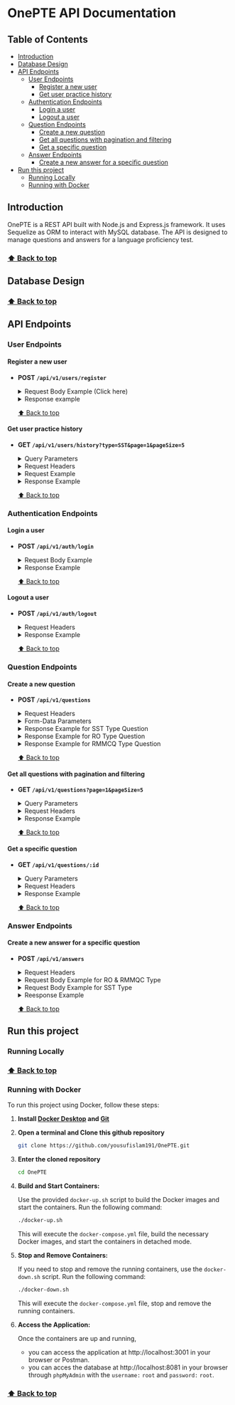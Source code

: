 # OnePTE API Documentation

## Table of Contents

- [Introduction](#introduction)
- [Database Design](#database-design)
- [API Endpoints](#api-endpoints)
  - [User Endpoints](#user-endpoints)
    - [Register a new user](#register-a-new-user)
    - [Get user practice history](#get-user-practice-history)
  - [Authentication Endpoints](#authentication-endpoints)
    - [Login a user](#login-a-user)
    - [Logout a user](#logout-a-user)
  - [Question Endpoints](#question-endpoints)
    - [Create a new question](#create-a-new-question)
    - [Get all questions with pagination and filtering](#get-all-questions-with-pagination-and-filtering)
    - [Get a specific question](#get-a-specific-question)
  - [Answer Endpoints](#answer-endpoints)
    - [Create a new answer for a specific question](#create-a-new-answer-for-a-specific-question)
- [Run this project](#run-this-project)
  - [Running Locally](#running-locally)
  - [Running with Docker](#running-with-docker)

## Introduction

OnePTE is a REST API built with Node.js and Express.js framework. It uses Sequelize as ORM to interact with MySQL database. The API is designed to manage questions and answers for a language proficiency test.

### [⬆️ Back to top](#table-of-contents)

## Database Design

### [⬆️ Back to top](#table-of-contents)

## API Endpoints

### User Endpoints

#### Register a new user

- **POST `/api/v1/users/register`**

  <details><summary>Request Body Example (Click here)</summary>

  ```JSON
    {
      "name": "Yousuf Islam",
      "email": "yousufislam@gmail.com",
      "password": "12345@qQ"
    }
  ```

  </details>

  <details><summary>Response example</summary>

  ```JSON
    {
      "status": 201,
      "success": true,
      "message": "User created successfully",
      "data": null
    }
  ```

  </details>

  [⬆️ Back to top](#table-of-contents)

#### Get user practice history

- **GET `/api/v1/users/history?type=SST&page=1&pageSize=5`**

  <details><summary>Query Parameters</summary>

  | Parameter  | Type   | Description                                                                         |
  | ---------- | ------ | ----------------------------------------------------------------------------------- |
  | `type`     | string | (optional) Filters history by question type. Possible values: `SST`, `RO`, `RMMCQ`. |
  | `page`     | string | (optional) Specifies the page number for pagination. Default is `1`.                |
  | `pageSize` | string | (optional) Specifies the number of items per page. Default is `10`.                 |

  </details>

  <details><summary>Request Headers</summary>

  | Header Name | Value Type | Description                                                   |
  | ----------- | ---------- | ------------------------------------------------------------- |
  | `Cookie`    | string     | Contains `accessToken` and `refreshToken` for authentication. |

  </details>

  <details><summary>Request Example</summary>

  ```http
  GET /api/v1/users/history?type=SST&page=1&pageSize=5 HTTP/1.1
  Host: your-api.com
  Cookie: accessToken=eyJhbGciOiJIUzI1NiIsInR5cCI6IkpXVCJ9.eyJ1c2VySWQiOjEsImlhdCI6MTY5MjQwNjAyMCwiZXhwIjoxNzI0MDY5MzIwfQ.wBq6BImUXNUp5SW8ptjY8q_W6oBzzNybjFdEKcICG_A; refreshToken=eyJhbGciOiJIUzI1NiIsInR5cCI6IkpXVCJ9.eyJ1c2VySWQiOjEsImlhdCI6MTcyNDA2OTAyMCwiZXhwIjoxNzI0NjczODIwfQ.XbP2M2SCo60_cCszqJKwd_zyoPH7b45aK2LQfY6ikZI

  ```

  </details>

  <details><summary>Response Example</summary>

  ```JSON
  {
    "status": 200,
    "success": true,
    "message": "User history retrieved successfully",
    "data": {
      "totalItems": 2,
      "totalPages": 1,
      "currentPage": 1,
      "user": {
        "name": "Yousuf Islam"
      },
      "history": [
        {
          "answer": {
            "id": 1,
            "answer": [0, 1, 2],
            "score": 0,
            "max_score": 3
          },
          "question": {
            "id": 6,
            "type": "RMMCQ",
            "title": "RMMCQ Two",
            "sst": null,
            "ro": null,
            "rmmcq": {
              "id": 2,
              "options": [
                "Not for one moment did he doubt the validity...",
                "This research seems to give some validity...",
                "I had no reason to question the validity...",
                "State officials questioned the validity of the report...",
                "The clause has no legal validity..."
              ]
            }
          }
        },
        {
          "answer": {
            "id": 2,
            "answer": [0, 1, 2, 3],
            "score": 3,
            "max_score": 3
          },
          "question": {
            "id": 5,
            "type": "RO",
            "title": "RO Two",
            "sst": null,
            "ro": {
              "id": 2,
              "paragraphs": [
                "Not for one moment did he doubt the validity...",
                "This research seems to give some validity...",
                "I had no reason to question the validity...",
                "State officials questioned the validity of the report..."
              ]
            },
            "rmmcq": null
          }
        },
      ]
    }
  }


  ```

  </details>

  [⬆️ Back to top](#table-of-contents)

### Authentication Endpoints

#### Login a user

- **POST `/api/v1/auth/login`**

  <details><summary>Request Body Example</summary>

  ```JSON
    {
      "email": "yousufislam@gmail.com",
      "password": "12345@qQ"
    }
  ```

  </details>

  <details><summary>Response Example</summary>

  ```JSON
  {
      "status": 200,
      "success": true,
      "message": "Successfully logged in",
      "data": {
          "id": 1
      }
  }
  ```

  </details>

  [⬆️ Back to top](#table-of-contents)

#### Logout a user

- **POST `/api/v1/auth/logout`**
  <details><summary>Request Headers</summary>

  | Header Name | Value Type | Description                                                   |
  | ----------- | ---------- | ------------------------------------------------------------- |
  | `Cookie`    | string     | Contains `accessToken` and `refreshToken` for authentication. |

  </details>

  <details><summary>Response Example</summary>

  ```JSON
  {
    "status": 200,
    "success": true,
    "message": "Successfully logged out",
    "data": null
  }
  ```

  </details>

  [⬆️ Back to top](#table-of-contents)

### Question Endpoints

#### Create a new question

- **POST `/api/v1/questions`**

  <details><summary>Request Headers</summary>

  | Header Name    | Type   | Description                                                   |
  | -------------- | ------ | ------------------------------------------------------------- |
  | `Cookie`       | string | Contains `accessToken` and `refreshToken` for authentication. |
  | `Content-Type` | string | Must be `multipart/form-data`                                 |

  </details>

  <details><summary>Form-Data Parameters</summary>

  | Parameter Name | Type | Description                                               |
  | -------------- | ---- | --------------------------------------------------------- |
  | `audio_files`  | file | `Required for SST`. Audio files (multiple files allowed). |
  | `jsonData`     | text | `Required`. JSON string containing the question details.  |

  Example for `jsonData` (as text):

  ```TEXT
  {
    "type": "SST",
    "title": "Title must be a string",
    "time_limit": 20,
    "speakers": ["Speaker 1", "Speaker 2"],
    "paragraphs": ["paragraphs 1", "paragraphs 2", "paragraphs 3", "paragraphs 4"],
    "passage": "Sample passage text",
    "options": ["option 1", "option 2", "option 3", "option 4", "option 5"],
    "correct_options": [1, 2, 4]
  }

  ```

  </details>

  <details><summary>Response Example for SST Type Question</summary>

  ```JSON
    {
      "status": 201,
      "success": true,
      "message": "Question created successfully",
      "data": {
        "question": {
          "id": 1,
          "title": "Sample SST Question",
          "type": "SST",
          "sst": {
            "id": 1,
            "time_limit": 20,
            "audio_files": [
              {
                "fileUrl": "uploads/audio1.mp3",
                "speaker": "Speaker 1"
              },
              {
                "fileUrl": "uploads/audio2.mp3",
                "speaker": "Speaker 2"
              }
            ]
          },
          "ro": null,
          "rmmcq": null
        }
      }
    }

  ```

  </details>

  <details><summary>Response Example for RO Type Question</summary>

  ```JSON
    {
      "status": 201,
      "success": true,
      "message": "Question created successfully",
      "data": {
        "question": {
          "id": 2,
          "title": "Sample RO Question",
          "type": "RO",
          "sst": null,
          "ro": {
            "id": 1,
            "paragraphs": [
              "paragraph 1",
              "paragraph 2"
            ]
          },
          "rmmcq": null
        }
      }
    }

  ```

  </details>

  <details><summary>Response Example for RMMCQ Type Question</summary>

  ```JSON
    {
      "status": 201,
      "success": true,
      "message": "Question created successfully",
      "data": {
        "question": {
          "id": 3,
          "title": "Sample RMMCQ Question",
          "type": "RMMCQ",
          "sst": null,
          "ro": null,
          "rmmcq": {
            "id": 1,
            "passage": "Sample passage text",
            "options": [
              "option 1",
              "option 2",
              "option 3",
              "option 4"
            ],
            "correct_options": [1, 2, 4]
          }
        }
      }
    }

  ```

  </details>

  [⬆️ Back to top](#table-of-contents)

#### Get all questions with pagination and filtering

- **GET `/api/v1/questions?page=1&pageSize=5`**

  <details><summary>Query Parameters</summary>

  | Parameter  | Type   | Description                                                                           |
  | ---------- | ------ | ------------------------------------------------------------------------------------- |
  | `type`     | string | (optional) Filters questions by question type. Possible values: `SST`, `RO`, `RMMCQ`. |
  | `page`     | string | (optional) Specifies the page number for pagination. Default is `1`.                  |
  | `pageSize` | string | (optional) Specifies the number of items per page. Default is `10`.                   |

  </details>

  <details><summary>Request Headers</summary>

  | Header Name | Value Type | Description                                                   |
  | ----------- | ---------- | ------------------------------------------------------------- |
  | `Cookie`    | string     | Contains `accessToken` and `refreshToken` for authentication. |

  </details>

  <details><summary>Response Example</summary>

  ```JSON
  {
    "status": 200,
    "success": true,
    "message": "Questions fetched successfully",
    "data": {
        "totalItems": 41,
        "totalPages": 5,
        "currentPage": 1,
        "data": [
            {
                "id": 1,
                "type": "SST",
                "title": "SST One",
                "sst_id": 1,
                "ro_id": null,
                "rmmcq_id": null,
                "createdAt": "2024-08-15T22:23:46.000Z",
                "updatedAt": "2024-08-15T22:23:46.000Z"
            },
            {
                "id": 2,
                "type": "RO",
                "title": "RO One",
                "sst_id": null,
                "ro_id": 1,
                "rmmcq_id": null,
                "createdAt": "2024-08-15T22:24:44.000Z",
                "updatedAt": "2024-08-15T22:24:44.000Z"
            },
            {
                "id": 3,
                "type": "RMMCQ",
                "title": "RMMCQ One",
                "sst_id": null,
                "ro_id": null,
                "rmmcq_id": 1,
                "createdAt": "2024-08-15T22:25:00.000Z",
                "updatedAt": "2024-08-15T22:25:00.000Z"
            },
            {
                "id": 4,
                "type": "SST",
                "title": "SST Two",
                "sst_id": 2,
                "ro_id": null,
                "rmmcq_id": null,
                "createdAt": "2024-08-15T22:25:17.000Z",
                "updatedAt": "2024-08-15T22:25:17.000Z"
            },
            {
                "id": 5,
                "type": "RO",
                "title": "RO Two",
                "sst_id": null,
                "ro_id": 2,
                "rmmcq_id": null,
                "createdAt": "2024-08-15T22:25:26.000Z",
                "updatedAt": "2024-08-15T22:25:26.000Z"
            },
            {
                "id": 6,
                "type": "RMMCQ",
                "title": "RMMCQ Two",
                "sst_id": null,
                "ro_id": null,
                "rmmcq_id": 2,
                "createdAt": "2024-08-15T22:25:34.000Z",
                "updatedAt": "2024-08-15T22:25:34.000Z"
            },
            {
                "id": 7,
                "type": "RMMCQ",
                "title": "Fix: Use Dynamic Assignment for questionData",
                "sst_id": null,
                "ro_id": null,
                "rmmcq_id": 3,
                "createdAt": "2024-08-17T22:59:26.000Z",
                "updatedAt": "2024-08-17T22:59:26.000Z"
            },
            {
                "id": 8,
                "type": "SST",
                "title": "Fix: Use Dynamic Assignment for questionData",
                "sst_id": 3,
                "ro_id": null,
                "rmmcq_id": null,
                "createdAt": "2024-08-17T23:01:30.000Z",
                "updatedAt": "2024-08-17T23:01:30.000Z"
            },
            {
                "id": 9,
                "type": "RO",
                "title": "Fix: Use Dynamic Assignment for questionData",
                "sst_id": null,
                "ro_id": 3,
                "rmmcq_id": null,
                "createdAt": "2024-08-17T23:01:38.000Z",
                "updatedAt": "2024-08-17T23:01:38.000Z"
            },
            {
                "id": 10,
                "type": "RO",
                "title": "Fix: Use Dynamic Assignment for questionData",
                "sst_id": null,
                "ro_id": 4,
                "rmmcq_id": null,
                "createdAt": "2024-08-17T23:12:18.000Z",
                "updatedAt": "2024-08-17T23:12:18.000Z"
            }
        ]
    }
  }

  ```

  </details>

  [⬆️ Back to top](#table-of-contents)

#### Get a specific question

- **GET `/api/v1/questions/:id`**

  <details><summary>Query Parameters</summary>

  | Parameter | Type | Description |
  | --------- | ---- | ----------- |
  | `id`      | int  | Question ID |

  </details>

  <details><summary>Request Headers</summary>

  | Header Name | Value Type | Description                                                   |
  | ----------- | ---------- | ------------------------------------------------------------- |
  | `Cookie`    | string     | Contains `accessToken` and `refreshToken` for authentication. |

  </details>

  <details><summary>Response Example</summary>

  ```JSON
    {
      "status": 200,
      "success": true,
      "message": "Question fetched successfully",
      "data": {
          "id": 12,
          "type": "SST",
          "title": "Fix: Use Dynamic Assignment for questionData",
          "details": {
              "id": 5,
              "audio_files": [
                  {
                      "fileUrl": "uploads\\audio\\1724007069536-_Koshto__-_AvoidRafa_(cover).mp3",
                      "speaker": "Unknown"
                  },
                  {
                      "fileUrl": "uploads\\audio\\1724007069568-Very_Emotional_Sad_Music_(_no_copyright_Music_)_01.mp3",
                      "speaker": "Unknown"
                  }
              ],
              "time_limit": 12
          }
      }
  }

  ```

  </details>

  [⬆️ Back to top](#table-of-contents)

### Answer Endpoints

#### Create a new answer for a specific question

- **POST `/api/v1/answers`**

  <details><summary>Request Headers</summary>

  | Header Name | Value Type | Description                                                   |
  | ----------- | ---------- | ------------------------------------------------------------- |
  | `Cookie`    | string     | Contains `accessToken` and `refreshToken` for authentication. |

  </details>

  <details><summary>Request Body Example for RO & RMMQC Type</summary>

  ```JSON
  {
      "questionId": 2,
      "answerData": [0,1, 2,3]
  }

  ```

  </details>

  <details><summary>Request Body Example for SST Type</summary>

  ```JSON
  {
    "questionId": 2,
    "answerData": "Return Object from Scoring Functions: Each scoring function now returns an object with score and maxScore."
  }

  ```

  </details>

  <details><summary>Reesponse Example</summary>

  ```JSON
  {
    "status": 201,
    "success": true,
    "message": "Answer submitted successfully",
    "data": null
  }

  ```

  </details>

  [⬆️ Back to top](#table-of-contents)

## Run this project

### Running Locally

### [⬆️ Back to top](#table-of-contents)

### Running with Docker

To run this project using Docker, follow these steps:

1. **Install [Docker Desktop](https://www.docker.com/products/docker-desktop/) and [Git](https://git-scm.com/downloads)**
2. **Open a terminal and Clone this github repository**

   ```bash
   git clone https://github.com/yousufislam191/OnePTE.git
   ```

3. **Enter the cloned repository**

   ```bash
   cd OnePTE
   ```

4. **Build and Start Containers:**

   Use the provided `docker-up.sh` script to build the Docker images and start the containers. Run the following command:

   ```bash
   ./docker-up.sh
   ```

   This will execute the `docker-compose.yml` file, build the necessary Docker images, and start the containers in detached mode.

5. **Stop and Remove Containers:**

   If you need to stop and remove the running containers, use the `docker-down.sh` script. Run the following command:

   ```bash
   ./docker-down.sh
   ```

   This will execute the `docker-compose.yml` file, stop and remove the running containers.

6. **Access the Application:**

   Once the containers are up and running,

   - you can access the application at http://localhost:3001 in your browser or Postman.
   - you can acces the database at http://localhost:8081 in your browser through `phpMyAdmin` with the `username:` `root` and `password:` `root`.

### [⬆️ Back to top](#table-of-contents)
